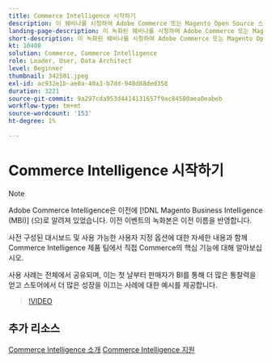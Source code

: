 ```yaml
---
title: Commerce Intelligence 시작하기
description: 이 웨비나를 시청하여 Adobe Commerce 또는 Magento Open Source 스토어에 대한 Commerce Intelligence의 핵심 기능에 대해 알아보십시오.
landing-page-description: 이 녹화된 웨비나를 시청하여 Adobe Commerce 또는 Magento Open Source 스토어에 대한 Commerce Intelligence의 핵심 기능에 대해 알아보십시오.
short-description: 이 녹화된 웨비나를 시청하여 Adobe Commerce 또는 Magento Open Source 스토어에 대한 Commerce Intelligence의 핵심 기능에 대해 알아보십시오.
kt: 10408
solution: Commerce, Commerce Intelligence
role: Leader, User, Data Architect
level: Beginner
thumbnail: 342501.jpeg
exl-id: ac932e1b-ae0a-40a3-b7dd-948d88ded358
duration: 3221
source-git-commit: 9a297cda953d4414131657f9ac84580aea0eabeb
workflow-type: tm+mt
source-wordcount: '153'
ht-degree: 1%

---
```


# Commerce Intelligence 시작하기

>[!NOTE]
>
>Adobe Commerce Intelligence은 이전에 [!DNL Magento Business Intelligence (MBI)] (으)로 알려져 있었습니다. 이전 이벤트의 녹화본은 이전 이름을 반영합니다.

사전 구성된 대시보드 및 사용 가능한 사용자 지정 옵션에 대한 자세한 내용과 함께 Commerce Intelligence 제품 팀에서 직접 Commerce의 핵심 기능에 대해 알아보십시오.

사용 사례는 전체에서 공유되며, 이는 첫 날부터 판매자가 BI를 통해 더 많은 통찰력을 얻고 스토어에서 더 많은 성장을 이끄는 사례에 대한 예시를 제공합니다.

>[!VIDEO](https://video.tv.adobe.com/v/3425736?quality=12&learn=on)

## 추가 리소스

[Commerce Intelligence 소개](https://experienceleague.adobe.com/docs/commerce-business-intelligence/mbi/getting-started.html?lang=ko)
[Commerce Intelligence 지원](https://experienceleague.adobe.com/docs/commerce-knowledge-base/kb/troubleshooting/miscellaneous/mbi-service-policies.html?lang=ko)
